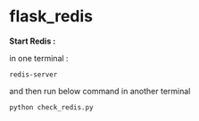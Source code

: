 # flask_redis

**Start Redis :**

in one terminal :
```
redis-server
```
 and then run below command in another terminal

```
python check_redis.py
```


